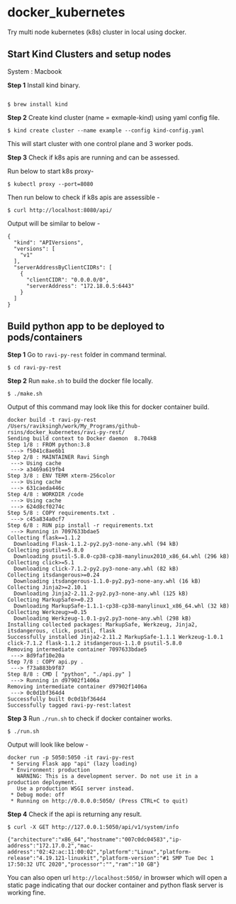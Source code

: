 # docker_kubernetes
Try multi node kubernetes (k8s) cluster in local using docker.


## Start Kind Clusters and setup nodes
System : Macbook

**Step 1** Install kind binary.
```

$ brew install kind
```

**Step 2** Create kind cluster (name = exmaple-kind) using yaml config file.
```
$ kind create cluster --name example --config kind-config.yaml
```
This will start cluster with one control plane and 3 worker pods.

**Step 3** Check if k8s apis are running and can be assessed.

Run below to start k8s proxy-
```
$ kubectl proxy --port=8080
```

Then run below to check if k8s apis are assessible -
```
$ curl http://localhost:8080/api/
```
Output will be similar to below - 
```
{
  "kind": "APIVersions",
  "versions": [
    "v1"
  ],
  "serverAddressByClientCIDRs": [
    {
      "clientCIDR": "0.0.0.0/0",
      "serverAddress": "172.18.0.5:6443"
    }
  ]
}
```

## Build python app to be deployed to pods/containers
**Step 1** Go to `ravi-py-rest` folder in command terminal.
```
$ cd ravi-py-rest
```
**Step 2** Run `make.sh` to build the docker file locally.
```
$ ./make.sh
```
Output of this command may look like this for docker container build.
```
docker build -t ravi-py-rest /Users/raviksingh/work/My_Programs/github-rsins/docker_kubernetes/ravi-py-rest/
Sending build context to Docker daemon  8.704kB
Step 1/8 : FROM python:3.8
 ---> f5041c8ae6b1
Step 2/8 : MAINTAINER Ravi Singh
 ---> Using cache
 ---> a3469a619fb4
Step 3/8 : ENV TERM xterm-256color
 ---> Using cache
 ---> 631caeda446c
Step 4/8 : WORKDIR /code
 ---> Using cache
 ---> 624d8cf0274c
Step 5/8 : COPY requirements.txt .
 ---> c45a834a0cf7
Step 6/8 : RUN pip install -r requirements.txt
 ---> Running in 7097633bdae5
Collecting flask==1.1.2
  Downloading Flask-1.1.2-py2.py3-none-any.whl (94 kB)
Collecting psutil==5.8.0
  Downloading psutil-5.8.0-cp38-cp38-manylinux2010_x86_64.whl (296 kB)
Collecting click>=5.1
  Downloading click-7.1.2-py2.py3-none-any.whl (82 kB)
Collecting itsdangerous>=0.24
  Downloading itsdangerous-1.1.0-py2.py3-none-any.whl (16 kB)
Collecting Jinja2>=2.10.1
  Downloading Jinja2-2.11.2-py2.py3-none-any.whl (125 kB)
Collecting MarkupSafe>=0.23
  Downloading MarkupSafe-1.1.1-cp38-cp38-manylinux1_x86_64.whl (32 kB)
Collecting Werkzeug>=0.15
  Downloading Werkzeug-1.0.1-py2.py3-none-any.whl (298 kB)
Installing collected packages: MarkupSafe, Werkzeug, Jinja2, itsdangerous, click, psutil, flask
Successfully installed Jinja2-2.11.2 MarkupSafe-1.1.1 Werkzeug-1.0.1 click-7.1.2 flask-1.1.2 itsdangerous-1.1.0 psutil-5.8.0
Removing intermediate container 7097633bdae5
 ---> 8d9faf10e20a
Step 7/8 : COPY api.py .
 ---> f73a883b9f87
Step 8/8 : CMD [ "python", "./api.py" ]
 ---> Running in d97902f1406a
Removing intermediate container d97902f1406a
 ---> 0c0d1bf364d4
Successfully built 0c0d1bf364d4
Successfully tagged ravi-py-rest:latest
```
**Step 3** Run `./run.sh` to check if docker container works.
```
$ ./run.sh
```
Output will look like below - 
```
docker run -p 5050:5050 -it ravi-py-rest
 * Serving Flask app "api" (lazy loading)
 * Environment: production
   WARNING: This is a development server. Do not use it in a production deployment.
   Use a production WSGI server instead.
 * Debug mode: off
 * Running on http://0.0.0.0:5050/ (Press CTRL+C to quit)
```
**Step 4** Check if the api is returning any result.
```
$ curl -X GET http://127.0.0.1:5050/api/v1/system/info

{"architecture":"x86_64","hostname":"007c0dc04583","ip-address":"172.17.0.2","mac-address":"02:42:ac:11:00:02","platform":"Linux","platform-release":"4.19.121-linuxkit","platform-version":"#1 SMP Tue Dec 1 17:50:32 UTC 2020","processor":"","ram":"10 GB"}
```

You can also open url `http://localhost:5050/` in browser which will open a static page indicating that our docker container and python flask server is working fine.
